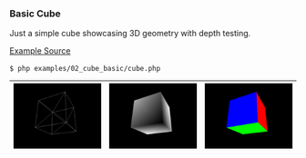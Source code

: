 ### Basic Cube

Just a simple cube showcasing 3D geometry with depth testing.


[Example Source](examples/02_cube_basic/)

```
$ php examples/02_cube_basic/cube.php
```

| ![Cube Lines](image_lines.tga.png?raw=true) | ![Cube Depth](image_depth.tga.png?raw=true) | ![Cube Color](image.tga.png?raw=true) |
|---------------------------------------------|---------------------------------------------|---------------------------------------|
